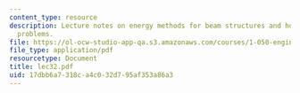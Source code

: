 ```yaml
---
content_type: resource
description: Lecture notes on energy methods for beam structures and how to solve
  problems.
file: https://ol-ocw-studio-app-qa.s3.amazonaws.com/courses/1-050-engineering-mechanics-i-fall-2007/17dbb6a7318ca4c032d795af353a86a3_lec32.pdf
file_type: application/pdf
resourcetype: Document
title: lec32.pdf
uid: 17dbb6a7-318c-a4c0-32d7-95af353a86a3
---
```

